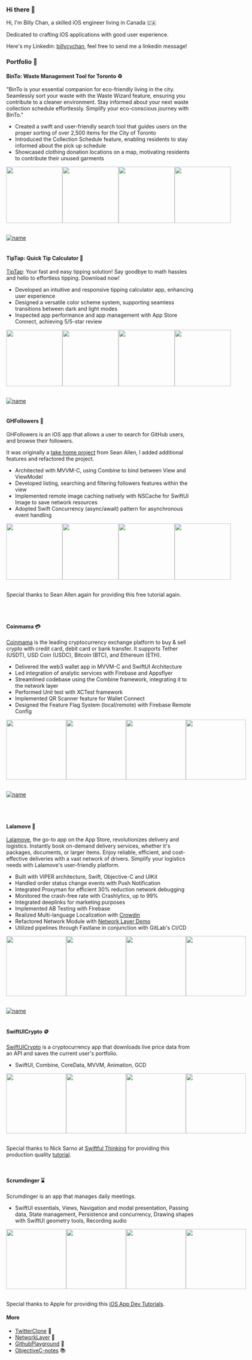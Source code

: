 ### Hi there 👋

Hi, I'm Billy Chan, a skilled iOS engineer living in Canada 🇨🇦 

Dedicated to crafting iOS applications with good user experience.

Here's my Linkedin: [billycychan](https://www.linkedin.com/in/billycychan/), feel free to send me a linkedin message!

### Portfolio 📂


#### BinTo: Waste Management Tool for Toronto  ♻️
"BinTo is your essential companion for eco-friendly living in the city. Seamlessly sort your waste with the Waste Wizard feature, ensuring you contribute to a cleaner environment. Stay informed about your next waste collection schedule effortlessly. Simplify your eco-conscious journey with BinTo."

- Created a swift and user-friendly search tool that guides users on the proper sorting of over 2,500 items for the City of Toronto
- Introduced the Collection Schedule feature, enabling residents to stay informed about the pick up schedule
- Showcased clothing donation locations on a map, motivating residents to contribute their unused garments

<div style="display: flex; flex-direction: row;">
    <img src="./Assets/Screenshots/BinTo/binto-001-waste-wizard.png" width="150" />
    <img src="./Assets/Screenshots/BinTo/binto-002-waste-detail.png" width="150" />
    <img src="./Assets/Screenshots/BinTo/binto-003-waste-schedule.png" width="150" />
    <img src="./Assets/Screenshots/BinTo/binto-004-location-confirm.png" width="150" />
</div>
<br>

[![name](./Assets/download-on-app-store.svg)](https://apps.apple.com/app/id6475327288)
<br>
<br>


#### TipTap: Quick Tip Calculator 🧾
[TipTap](https://apps.apple.com/us/app/tiptap-quick-tip-calculator/id6466767815): Your fast and easy tipping solution! Say goodbye to math hassles and hello to effortless tipping. Download now!

- Developed an intuitive and responsive tipping calculator app, enhancing user experience
- Designed a versatile color scheme system, supporting seamless transitions between dark and light modes
- Inspected app performance and app management with App Store Connect, achieving 5/5-star review

<div style="display: flex; flex-direction: row; justify-content: space-around;">
    <img src="./Assets/Screenshots/TipTap/tiptap-appstore-001.png" width="150" />
    <img src="./Assets/Screenshots/TipTap/tiptap-appstore-002.png" width="150" />
    <img src="./Assets/Screenshots/TipTap/tiptap-appstore-003.png" width="150" />
    <img src="./Assets/Screenshots/TipTap/tiptap-appstore-004.png" width="150" />
</div>
<br>

[![name](./Assets/download-on-app-store.svg)](https://apps.apple.com/us/app/tiptap-quick-tip-calculator/id6466767815)
<br>
<br>


#### GHFollowers 🫙

GHFollowers is an iOS app that allows a user to search for GitHub users, and browse their followers.

It was originally a [take home project](https://seanallen.teachable.com/p/take-home) from Sean Allen, I added additional features and refactored the project.  

- Architected with MVVM-C, using Combine to bind between View and ViewModel
- Developed listing, searching and filtering followers features within the view
- Implemented remote image caching natively with NSCache for SwiftUI Image to save network resources
- Adopted Swift Concurrency (async/await) pattern for asynchronous event handling


<div style="display: flex; flex-direction: row;">
    <img src="./Assets/Screenshots/GHFollowers/ghfollowers-001-search.png" width="150" />
    <img src="./Assets/Screenshots/GHFollowers/ghfollowers-002-listing.png" width="150" />
    <img src="./Assets/Screenshots/GHFollowers/ghfollowers-003-favorites.png" width="150"/>
    <img src="./Assets/Screenshots/GHFollowers/ghfollowers-004-userinfo.png" width="150" />
</div>
<br>

Special thanks to Sean Allen again for providing this free tutorial again.

<br>
<br>


#### Coinmama 💳
[Coinmama](https://www.coinmama.com/) is the leading cryptocurrency exchange platform to buy & sell crypto with credit card, debit card or bank transfer. It supports Tether (USDT), USD Coin (USDC), Bitcoin (BTC), and Ethereum (ETH).

- Delivered the web3 wallet app in MVVM-C and SwiftUI Architecture
- Led integration of analytic services with Firebase and Appsflyer
- Streamlined codebase using the Combine framework, integrating it to the network layer
- Performed Unit test with XCTest framework
- Implemented QR Scanner feature for Wallet Connect
- Designed the Feature Flag System (local/remote) with Firebase Remote Config

<div style="display: flex; flex-direction: row;">
    <img src="./Assets/Screenshots/Coinmama/coinmama-001-home.png" width = "160" />
    <img src="./Assets/Screenshots/Coinmama/coinmama-002-market-list.png" width="160" />
    <img src="./Assets/Screenshots/Coinmama/coinmama-003-market-detail.png" width="160" />
    <img src="./Assets/Screenshots/Coinmama/coinmama-004-recovery.png" width="160" />
</div>
<br>

[![name](./Assets/download-on-app-store.svg)](https://apps.apple.com/us/app/coinmama-crypto-wallet-app/id6443739884)

<br>
<br>

#### Lalamove 🚚

[Lalamove](https://www.lalamove.com/), the go-to app on the App Store, revolutionizes delivery and logistics. Instantly book on-demand delivery services, whether it's packages, documents, or larger items. Enjoy reliable, efficient, and cost-effective deliveries with a vast network of drivers. Simplify your logistics needs with Lalamove's user-friendly platform.

- Built with VIPER architecture, Swift, Objective-C and UIKit
- Handled order status change events with Push Notification
- Integrated Proxyman for efficient 30% reduction network debugging
- Monitored the crash-free rate with Crashlytics, up to 99%
- Integrated deeplinks for marketing purposes 
- Implemented AB Testing with Firebase 
- Realized Multi-language Localization with [Crowdin](https://crowdin.com/)
- Refactored Network Module with [Network Layer Demo](https://github.com/billycychan/ios-network-layer-demo) 
- Utilized pipelines through Fastlane in conjunction with GitLab's CI/CD

<div style="display: flex; flex-direction: row;">
    <img src="./Assets/Screenshots/Lalamove/lalamove-001-home.png" width="160" />
    <img src="./Assets/Screenshots/Lalamove/lalamove-002-vehicle-selection.png" width="160" />
    <img src="./Assets/Screenshots/Lalamove/lalamove-003-order-placing.png" width="160" />
    <img src="./Assets/Screenshots/Lalamove/lalamove-004-finding-driver.png" width="160" />
</div>
<br>

[![name](./Assets/download-on-app-store.svg)](https://apps.apple.com/us/app/lalamove-deliver-faster/id735701965)
<br>
<br>

#### SwiftUICrypto 🪙

[SwiftUICrypto](https://github.com/billycychan/SwiftUICrypto) is a cryptocurrency app that downloads live price data from an API and saves the current user's portfolio.

- SwiftUI, Combine, CoreData, MVVM, Animation, GCD

<div style="display: flex; flex-direction: row;">
    <img src="./Assets/Screenshots/SwiftUICrypto/swiftui-crypto-001-live-price.png" width="160" />
    <img src="./Assets/Screenshots/SwiftUICrypto/swiftui-crypto-002-portfolio.png" width="160" />
    <img src="./Assets/Screenshots/SwiftUICrypto/swiftui-crypto-003-detail.png" width="160" />
    <img src="./Assets/Screenshots/SwiftUICrypto/swiftui-crypto-004-edit-portfolio.png" width="160" />
</div>
<br>

Special thanks to Nick Sarno at [Swiftful Thinking](https://www.swiftful-thinking.com/) for providing this production quality [tutorial](https://www.youtube.com/playlist?list=PLwvDm4Vfkdphbc3bgy_LpLRQ9DDfFGcFu). 

<br>

#### Scrumdinger ⌛

Scrumdinger is an app that manages daily meetings.

- SwiftUI essentials, Views, Navigation and modal presentation, Passing data, State management, Persistence and concurrency, Drawing shapes with SwiftUI geometry tools, Recording audio


<div style="display: flex; flex-direction: row;">
    <img src="./Assets/Screenshots/Scrumdinger/scrumdinger-001-list.png" width="160" />
    <img src="./Assets/Screenshots/Scrumdinger/scrumdinger-002-detail.png" width="160" />
    <img src="./Assets/Screenshots/Scrumdinger/scrumdinger-003-edit.png" width="160" />
    <img src="./Assets/Screenshots/Scrumdinger/scrumdinger-004-timer.png" width="160" />
</div>
<br>

Special thanks to Apple for providing this [iOS App Dev Tutorials](https://developer.apple.com/tutorials/app-dev-training). 


#### More
- [TwitterClone](https://github.com/billycychan/TwitterTutorial) 🤖
- [NetworkLayer](https://github.com/billycychan/ios-network-layer-demo) 🛜
- [GithubPlayground](https://github.com/bill0930/ios-GithubPlayground) 🛝
- [ObjectiveC-notes](https://github.com/bill0930/BNR-Objective-C-Programming) 📚